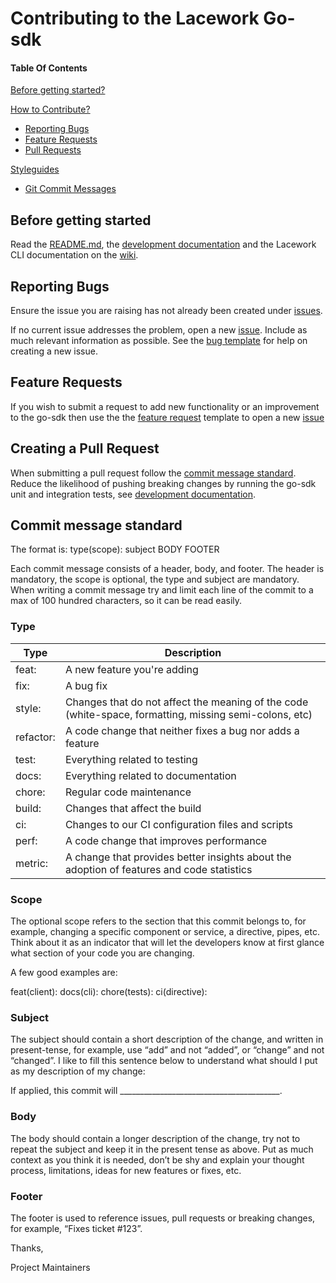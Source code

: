 # Contributing to the Lacework Go-sdk

#### Table Of Contents

[Before getting started?](#before-getting-started)

[How to Contribute?](#how-can-i-contribute)
* [Reporting Bugs](#reporting-bugs)
* [Feature Requests](#feature-requests)
* [Pull Requests](#pull-requests)

[Styleguides](#styleguides)
* [Git Commit Messages](#commit-message-standard)


## Before getting started

Read the [README.md](https://github.com/lacework/go-sdk/wiki/CLI-Documentation), the [development documentation](https://github.com/lacework/go-sdk/tree/main/cli#development) 
and the Lacework CLI documentation on the [wiki](https://github.com/lacework/go-sdk/wiki/CLI-Documentation).

## Reporting Bugs

Ensure the issue you are raising has not already been created under [issues](https://github.com/lacework/go-sdk/issues).

If no current issue addresses the problem, open a new [issue](https://github.com/lacework/go-sdk/issues/new).
Include as much relevant information as possible. See the [bug template](https://github.com/lacework/go-sdk/) for help on creating a new issue.

## Feature Requests

If you wish to submit a request to add new functionality or an improvement to the go-sdk then use the the [feature request]() template to 
open a new [issue](https://github.com/lacework/go-sdk/issues/new)

## Creating a Pull Request

When submitting a pull request follow the [commit message standard](#commit-message-standard).
Reduce the likelihood of pushing breaking changes by running the go-sdk unit and integration tests, 
see [development documentation](https://github.com/lacework/go-sdk/tree/main/cli#development).

## Commit message standard

The format is:
type(scope): subject
BODY
FOOTER

Each commit message consists of a header, body, and footer. The header is mandatory, the scope is optional, the type and subject are mandatory.
When writing a commit message try and limit each line of the commit to a max of 100 hundred characters, so it can be read easily.

### Type

| Type | Description |
| ----- | ----------- |
| feat: | A new feature you're adding |
| fix: |A bug fix|
| style: | Changes that do not affect the meaning of the code (white-space, formatting, missing semi-colons, etc) |
| refactor: | A code change that neither fixes a bug nor adds a feature |
| test: | Everything related to testing |
| docs: | Everything related to documentation |
| chore: | Regular code maintenance |
| build: | Changes that affect the build |
| ci: | Changes to our CI configuration files and scripts |
| perf: | A code change that improves performance |
| metric: | A change that provides better insights about the adoption of features and code statistics |

### Scope
The optional scope refers to the section that this commit belongs to, for example, changing a specific component or service, a directive, pipes, etc. 
Think about it as an indicator that will let the developers know at first glance what section of your code you are changing.

A few good examples are:

feat(client):
docs(cli):
chore(tests):
ci(directive):

### Subject
The subject should contain a short description of the change, and written in present-tense, for example, use “add” and not “added”,  or “change” and not “changed”. 
I like to fill this sentence below to understand what should I put as my description of my change:

If applied, this commit will ________________________________________.

### Body
The body should contain a longer description of the change, try not to repeat the subject and keep it in the present tense as above. 
Put as much context as you think it is needed, don’t be shy and explain your thought process, limitations, ideas for new features or fixes, etc.

### Footer
The footer is used to reference issues, pull requests or breaking changes, for example, “Fixes ticket #123”.

Thanks,

Project Maintainers


